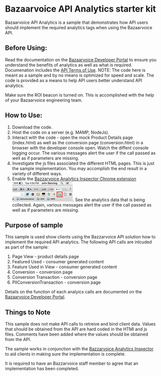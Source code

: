 Bazaarvoice API Analytics starter kit
================

Bazaarvoice API Analytics is a sample that demonstrates how API users should implement the required analytics tags when using the Bazaarvoice API. 

Before Using:
----------------
Read the documentation on the [Bazaarvoice Developer Portal](https://developer.bazaarvoice.com/legal/terms_of_use) to ensure you understand the benefits of analytics as well as what is required. Documenation includes the [API Terms of Use](https://developer.bazaarvoice.com/legal/terms_of_use).  NOTE: The code here is meant as a sample and by no means is optimized for speed and scale. The code is provided as a means to help API users better understand API analytics. 

Make sure the ROI beacon is turned on. This is accomplished with the help of your Bazaarvoice engineering team. 

How to Use:
----------------

1. Download the code.
2. Host the code on a server (e.g. MAMP, NodeJs).
3. Interact with the code - open the mock Product Details page (index.html) as well as the conversion page (conversion.html) in a browser with the developer console open. Watch the diffent console logging occur. The various messages alert the user if the call passed as well as if parameters are missing. 
4. Investigate the js files associated the different HTML pages.  This is just the sample implementation. You may accomplish the end result in a variety of different ways. 
5. Enable the [Bazzarvoice Analytics Inspector Chrome extension](https://github.com/bazaarvoice/magpie-inspector/) 
![](/images/inspector_icon.png). See the analytics data that is being collected. Again, various messages alert the user if the call passed as well as if parameters are missing. 

Purpose of sample 
----------------

This sample is used show clients using the Bazzarvoice API solution how to implement the required API analytics. The following API calls are inlcuded as part of the sample:

1. Page View - product details page
2. Featured Used - consumer generated content
3. Feature Used in View - consumer generated content
4. Conversion - conversion page
5. Conversion Transaction - conversion page
6. PIIConversionTransaction - conversion page

Details on the function of each analyics calls are documented on the [Bazaarvoice Developer Portal]().

Things to Note 
----------------
This sample does not make API calls to retreive and bind client data. Values that should be obtained from the API are hard coded in the HTMl and js files. Comments have been added where the values should be obtained from the API. 

The sample works in conjunction with the [Bazzarvoice Analytics Inspector](https://github.com/bazaarvoice/magpie-inspector/) to aid clients in making sure the implementation is complete. 

It is required to have an Bazzarvoice staff member to agree that an implementation has been completed.  

